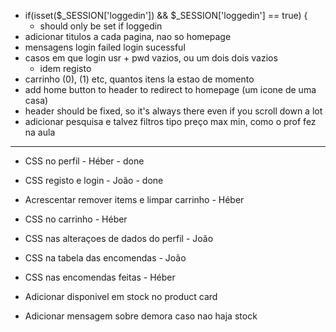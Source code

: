 * if(isset($_SESSION['loggedin']) && $_SESSION['loggedin'] == true) {
   * should only be set if loggedin
* adicionar titulos a cada pagina, nao so homepage
* mensagens login failed login sucessful
* casos em que login usr + pwd vazios, ou um dois dois vazios
  * idem registo
* carrinho (0), (1) etc, quantos itens la estao de momento
* add home button to header to redirect to homepage (um icone de uma casa)
* header should be fixed, so it's always there even if you scroll down a lot
* adicionar pesquisa e talvez filtros tipo preço max min, como o prof fez na aula

----------------------------------------------------------------------------------

* CSS no perfil - Héber - done
* CSS registo e login - João - done
* Acrescentar remover items e limpar carrinho - Héber
* CSS no carrinho - Héber
* CSS nas alteraçoes de dados do perfil - João
* CSS na tabela das encomendas - João
* CSS nas encomendas feitas - Héber


* Adicionar disponivel em stock no product card
* Adicionar mensagem sobre demora caso nao haja stock

